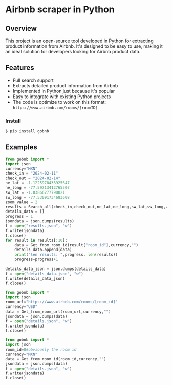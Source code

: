 # Airbnb scraper in Python

## Overview
This project is an open-source tool developed in Python for extracting product information from Airbnb. It's designed to be easy to use, making it an ideal solution for developers looking for Airbnb product data.

## Features
- Full search support
- Extracts detailed product information from Airbnb
- Implemented in Python just because it's popular
- Easy to integrate with existing Python projects
- The code is optimize to work on this format: ```https://www.airbnb.com/rooms/[roomID]```

### Install

```bash
$ pip install gobnb
```
## Examples

```Python
from gobnb import *
import json
currency="MXN"
check_in = "2024-02-11"
check_out = "2024-02-14"
ne_lat = -1.1225978433925647
ne_long = -77.59713412765507
sw_lat = -1.03866277790021
sw_long = -77.53091734683608
zoom_value = 2
results = Search_all(check_in,check_out,ne_lat,ne_long,sw_lat,sw_long,zoom_value, currency,"")
details_data = []
progress = 1
jsondata = json.dumps(results)
f = open("results.json", "w")
f.write(jsondata)
f.close()
for result in results[:10]:
    data = Get_from_room_id(result["room_id"],currency,"")
    details_data.append(data)
    print("len results: ",progress, len(results))
    progress=progress+1
    
details_data_json = json.dumps(details_data)
f = open("details_data.json", "w")
f.write(details_data_json)
f.close()
```

```Python
from gobnb import *
import json
room_url="https://www.airbnb.com/rooms/[room_id]"
currency="USD"
data = Get_from_room_url(room_url,currency,"")
jsondata = json.dumps(data)
f = open("details.json", "w")
f.write(jsondata)
f.close()
```

```Python
from gobnb import *
import json
room_id=0#obviously the room id
currency="MXN"
data = Get_from_room_id(room_id,currency,"")
jsondata = json.dumps(data)
f = open("details.json", "w")
f.write(jsondata)
f.close()
```
